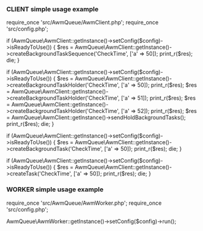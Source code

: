 ### CLIENT simple usage example

require_once 'src/AwmQueue/AwmClient.php';
require_once 'src/config.php';

if (AwmQueue\AwmClient::getInstance()->setConfig($config)->isReadyToUse()) {
    $res = AwmQueue\AwmClient::getInstance()->createBackgroundTaskSequence('CheckTime', ['a' => 50]);
    print_r($res);
    die;
}
  
if (AwmQueue\AwmClient::getInstance()->setConfig($config)->isReadyToUse()) {
    $res = AwmQueue\AwmClient::getInstance()->createBackgroundTaskHolder('CheckTime', ['a' => 50]);
    print_r($res);
    $res = AwmQueue\AwmClient::getInstance()->createBackgroundTaskHolder('CheckTime', ['a' => 51]);
    print_r($res);
    $res = AwmQueue\AwmClient::getInstance()->createBackgroundTaskHolder('CheckTime', ['a' => 52]);
    print_r($res);
    $res = AwmQueue\AwmClient::getInstance()->sendHoldBackgroundTasks();
    print_r($res);
    die;
}

if (AwmQueue\AwmClient::getInstance()->setConfig($config)->isReadyToUse()) {
    $res = AwmQueue\AwmClient::getInstance()->createBackgroundTask('CheckTime', ['a' => 50]);
    print_r($res);
    die;
}

if (AwmQueue\AwmClient::getInstance()->setConfig($config)->isReadyToUse()) {
    $res = AwmQueue\AwmClient::getInstance()->createTask('CheckTime', ['a' => 50]);
    print_r($res);
    die;
}

### WORKER simple usage example

require_once 'src/AwmQueue/AwmWorker.php';
require_once 'src/config.php';

AwmQueue\AwmWorker::getInstance()->setConfig($config)->run();
